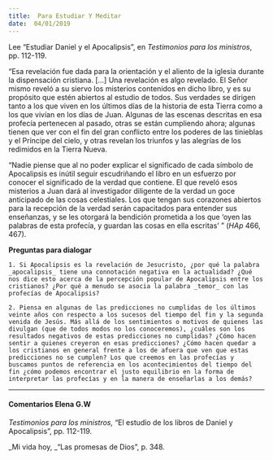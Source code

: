 ```yaml
---
title:  Para Estudiar Y Meditar
date:  04/01/2019
---
```


Lee “Estudiar Daniel y el Apocalipsis”, en _Testimonios para los ministros_, pp. 112-119.

“Esa revelación fue dada para la orientación y el aliento de la iglesia durante la dispensación cristiana. [...] Una revelación es algo revelado. El Señor mismo reveló a su siervo los misterios contenidos en dicho libro, y es su propósito que estén abiertos al estudio de todos. Sus verdades se dirigen tanto a los que viven en los últimos días de la historia de esta Tierra como a los que vivían en los días de Juan. Algunas de las escenas descritas en esa profecía pertenecen al pasado, otras se están cumpliendo ahora; algunas tienen que ver con el fin del gran conflicto entre los poderes de las tinieblas y el Príncipe del cielo, y otras revelan los triunfos y las alegrías de los redimidos en la Tierra Nueva.

“Nadie piense que al no poder explicar el significado de cada símbolo de Apocalipsis es inútil seguir escudriñando el libro en un esfuerzo por conocer el significado de la verdad que contiene. El que reveló esos misterios a Juan dará al investigador diligente de la verdad un goce anticipado de las cosas celestiales. Los que tengan sus corazones abiertos para la recepción de la verdad serán capacitados para entender sus enseñanzas, y se les otorgará la bendición prometida a los que ‘oyen las palabras de esta profecía, y guardan las cosas en ella escritas’ ” (_HAp_ 466, 467).

**Preguntas para dialogar**

`1. Si Apocalipsis es la revelación de Jesucristo, ¿por qué la palabra _apocalipsis_ tiene una connotación negativa en la actualidad? ¿Qué nos dice esto acerca de la percepción popular de Apocalipsis entre los cristianos? ¿Por qué a menudo se asocia la palabra _temor_ con las profecías de Apocalipsis?`

`2. Piensa en algunas de las predicciones no cumplidas de los últimos veinte años con respecto a los sucesos del tiempo del fin y la segunda venida de Jesús. Más allá de los sentimientos o motivos de quienes las divulgan (que de todos modos no los conoceremos), ¿cuáles son los resultados negativos de estas predicciones no cumplidas? ¿Cómo hacen sentir a quienes creyeron en esas predicciones? ¿Cómo hacen quedar a los cristianos en general frente a los de afuera que ven que estas predicciones no se cumplen? Los que creemos en las profecías y buscamos puntos de referencia en los acontecimientos del tiempo del fin ¿cómo podemos encontrar el justo equilibrio en la forma de interpretar las profecías y en la manera de enseñarlas a los demás?`

---

#### Comentarios Elena G.W

_Testimonios para los ministros,_ “El estudio de los libros de Daniel y Apocalipsis”, pp. 112-119.

_Mi vida hoy, _“Las promesas de Dios”, p. 348.